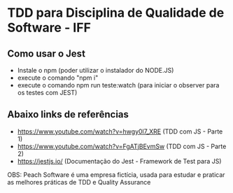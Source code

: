 # TDD para Disciplina de Qualidade de Software - IFF

## Como usar o Jest
- Instale o npm (poder utilizar o instalador do NODE.JS)
- execute o comando "npm i"
- execute o comando npm run teste:watch (para iniciar o observer para os testes com JEST)

## Abaixo links de referências

- https://www.youtube.com/watch?v=hwgy0l7_XRE (TDD com JS - Parte 1)
- https://www.youtube.com/watch?v=FgATjBEvmSw (TDD com JS - Parte 2)
- https://jestjs.io/ (Documentação do Jest - Framework de Test para JS)

OBS: Peach Software é uma empresa fictícia, usada para estudar e praticar as melhores práticas de TDD e Quality Assurance
